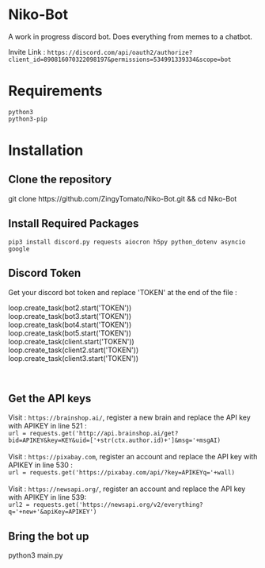 # Niko-Bot
A work in progress discord bot. Does everything from memes to a chatbot.

Invite Link : `https://discord.com/api/oauth2/authorize?client_id=890816070322098197&permissions=534991339334&scope=bot`

# Requirements
`python3`
<br>
`python3-pip`

# Installation
<h2>Clone the repository</h2>
git clone https://github.com/ZingyTomato/Niko-Bot.git && cd Niko-Bot
<br>
<h2>Install Required Packages</h2>

`pip3 install discord.py requests aiocron h5py python_dotenv asyncio google`
<br>
<h2> Discord Token </h2>

Get your discord bot token and replace 'TOKEN' at the end of the file : 

loop.create_task(bot2.start('TOKEN'))
<br>
loop.create_task(bot3.start('TOKEN'))
<br>
loop.create_task(bot4.start('TOKEN'))
<br>
loop.create_task(bot5.start('TOKEN'))
<br>
loop.create_task(client.start('TOKEN'))
<br>
loop.create_task(client2.start('TOKEN'))
<br>
loop.create_task(client3.start('TOKEN'))

<br>
<h2> Get the API keys </h2>

Visit : `https://brainshop.ai/`, register a new brain and replace the API key with APIKEY in line 521 : 
<br>
`url = requests.get('http://api.brainshop.ai/get?bid=APIKEY&key=KEY&uid=['+str(ctx.author.id)+']&msg='+msgAI)`
<br>
<br>
Visit : `https://pixabay.com`, register an account and replace the API key with APIKEY in line 530 : 
<br>
`url = requests.get('https://pixabay.com/api/?key=APIKEYq='+wall)`
<br>
<br>
Visit : `https://newsapi.org/`, register an account and replace the API key with APIKEY in line 539:
<br>
`url2 = requests.get('https://newsapi.org/v2/everything?q='+new+'&apiKey=APIKEY')`

<h2> Bring the bot up </h2>
python3 main.py
